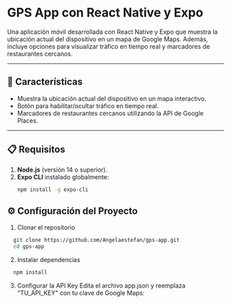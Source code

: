 # GPS App con React Native y Expo

Una aplicación móvil desarrollada con React Native y Expo que muestra la ubicación actual del dispositivo en un mapa de Google Maps. Además, incluye opciones para visualizar tráfico en tiempo real y marcadores de restaurantes cercanos.

---

## 🚀 Características
- Muestra la ubicación actual del dispositivo en un mapa interactivo.
- Botón para habilitar/ocultar tráfico en tiempo real.
- Marcadores de restaurantes cercanos utilizando la API de Google Places.

---

## 📋 Requisitos
1. **Node.js** (versión 14 o superior).
2. **Expo CLI** instalado globalmente:
   ```bash
   npm install -g expo-cli

## ⚙️ Configuración del Proyecto
1. Clonar el repositorio
 ```bash
   git clone https://github.com/Angelaestefan/gps-app.git
   cd gps-app
 ```
   
2. Instalar dependencias
 ```bash
   npm install 
 ```
3. Configurar la API Key
Edita el archivo app.json y reemplaza "TU_API_KEY" con tu clave de Google Maps:
   
